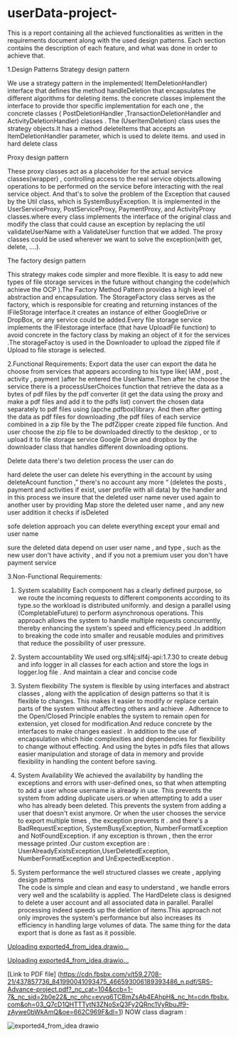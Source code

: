 # userData-project-



This is a report containing all the achieved functionalities as written in the requirements document along with the used design patterns. Each section contains the description of each feature, and what was done in order to achieve that.

1.Design Patterns
Strategy design pattern

We use a strategy pattern in the implemented( ItemDeletionHandler) interface  that defines the method handleDeletion  that encapsulates the different algorithms for deleting items. the concrete classes implement the interface to provide thor specific implementation for each one , the concrete classes ( PostDeletionHandler ,TransactionDeletionHandler
and ActivityDeletionHandler) classes . The (UserItemDeletion) class uses the strategy objects.It has a method deleteItems that accepts an ItemDeletionHandler parameter, which is used to delete items. and used in hard delete class

Proxy design pattern

These proxy classes act as a placeholder for the actual service classes(wrapper) , controlling access to the real service objects.allowing operations to be performed on the service before  interacting with the real service object. And that's to solve the problem of the Exception that caused by the Util class, which is SystemBusyException.
It is implemented in the UserServiceProxy, PostServiceProxy, PaymentProxy, and ActivityProxy classes.where every class implements the interface of the original class and modify the class that could cause an exception by replacing the util validateUserName with a ValidateUser function that we added.
The proxy classes could be used wherever we want to solve the exception(with get, delete, ….).

The factory design pattern

This strategy makes code simpler and more flexible. It is easy to add new types of file storage services in the future without changing the code(which achieve the OCP ).The Factory Method Pattern provides a high level of abstraction and encapsulation. The StorageFactory class serves as the factory, which is responsible for creating and returning instances of the IFileStorage interface.it creates an instance of either GoogleDrive or DropBox, or any service could be added.Every file storage service implements the IFilestorage interface (that have UploadFile function) to avoid concrete in the factory class by making an object of it for the services .The storageFactoy is used in the Downloader to upload the zipped file if Upload to file storage is selected.


2.Functional Requirements:
Export data
the user can export the data he choose from services that appears according to his type like( IAM , post , activity , payment )after he entered the UserName.Then after he choose the service there is a processUserChoices function that retrieve the data as a bytes of pdf files by the pdf converter (it get the data using the proxy and make a pdf files and add it to the pdfs list) convert the chosen data separately to pdf files using (apche.pdfbox)library. And then after getting the data as pdf files for downloading ,the pdf files of each service combined in a zip file by the The pdfZipper create zipped file function. And user choose the zip  file to be downloaded directly to the desktop , or to upload it to file storage service Google Drive and dropbox by the downloader class that handles different downloading options.


Delete data
there's two deletion process the user can do

hard delete
the user can delete his everything in the account by using deleteAcount function ,” there's no account any more “ (deletes the posts , payment and activities if exist, user profile with all data) by the handler and in this process we insure that the deleted user name never used again to another user by providing Map store the deleted user name , and any new user addition it checks if isDeleted

sofe deletion approach
you can delete everything except your email and user name

sure the deleted data depend on user user name , and type , such as the new user don't have activity , and if you not a premium user you don't have payment service





3.Non-Functional Requirements:


1. System scalability
   Each component has a clearly defined purpose, so we route the incoming requests to different components according to its type.so the workload is distributed uniformly.
   and design a parallel using (CompletableFuture) to perform asynchronous operations. This approach allows the system to handle multiple requests concurrently, thereby enhancing the system's speed and efficiency.peed .In addition to breaking the code into smaller and reusable modules and primitives that reduce the possibility of user pressure.

2. System accountability
   We used  org.slf4j:slf4j-api:1.7.30  to create debug and info logger in all classes for each action and store the logs in logger.log file . And maintain a clear and concise code

3. System flexibility
   The system is flexible by using interfaces and abstract classes , along with the application of design patterns so that it is flexible to changes. This makes it easier to modify or replace certain parts of the system without affecting others and achieve .  Adherence to the Open/Closed Principle enables the system to remain open for extension, yet closed for modification.And reduce concrete by the interfaces to make changes easiest . In addition to the use of encapsulation which hide complexities and dependencies for flexibility to change without effecting. And using the bytes in pdfs files that allows easier manipulation and storage of data in memory and provide flexibility in handling the content before saving.

4. System Availability
   We achieved the availability by  handling the exceptions and errors  with user-defined ones, so that when attempting to add a user whose username is already in use. This prevents the system from adding duplicate users.or when attempting to add a user who has already been deleted. This prevents the system from adding a user that doesn't exist anymore. Or when the user chooses the service to export multiple times , the exception prevents it . and there's a  BadRequestException, SystemBusyException,  NumberFormatException and NotFoundException. if any exception is thrown , then the error message printed .Our custom exception are :  UserAlreadyExistsException,UserDeletedException,  NumberFormatException and UnExpectedException .

5. System performance
   the well structured classes we create , applying design patterns  
   The code is simple and clean and easy to understand , we handle errors very well and the scalability is applied. The HardDelete class is designed to delete a user account and all associated data in parallel. Parallel processing indeed speeds up the deletion of items.This approach not only improves the system's performance but also increases its efficiency in handling large volumes of data. The same thing for the data export that is done as fast as it possible.


[Uploading exported4_from_idea.drawio…]()


[Uploading exported4_from_idea.drawio…]()

   
 
[Link to PDF file] (https://cdn.fbsbx.com/v/t59.2708-21/437857736_841990041093475_466593006189393486_n.pdf/SRS-Advance-project.pdf?_nc_cat=104&ccb=1-7&_nc_sid=2b0e22&_nc_ohc=evvq6TCBmZsAb4EAhpH&_nc_ht=cdn.fbsbx.com&oh=03_Q7cD1QHTTTytN3ZNoSxQ3Fy2QRnc1VyRbuJf9-zAywe0bWkAmQ&oe=662C969F&dl=1)
NOW class diagram : 

![exported4_from_idea drawio](https://github.com/Raghad-Suwan/userData-final-advance-project/assets/116986130/3405547b-0eb8-48cd-9d0c-b800305327c0)
